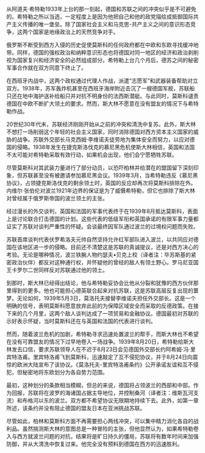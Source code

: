 从阿道夫·希特勒1933年上台的那一刻起，德国和苏联之间的冲突似乎是不可避免的。希特勒之所以当选，一定程度上是因为他把自己和他的政党描绘成抵御国际共产主义传播的唯一堡垒。除了国家社会主义和马克思-共产主义之间的意识形态竞争，这两个国家是地缘政治上的天然竞争对手。

俄罗斯不断受到西方入侵的历史促使莫斯科的任何政府都在中欧和东欧寻找缓冲地带。同样，德国的强权政治和纳粹意识形态也将德国对同一地区的经济和政治剥削视为国家复兴和经济安全的必然组成部分。希特勒上台几个月后，德苏之间的秘密军事合作就在双方同意下终止了。

在西班牙内战中，这两个政权通过代理人作战，派遣“志愿军”和武器装备帮助对立双方。1938年，苏军轰炸机甚至在西班牙海岸附近击沉了一艘德国军舰，苏联船只还在地中海护送补给船只并对抗不明身份的法西斯潜艇。与此同时，莫斯科谴责德国在中欧不断扩大领土的要求。然而，斯大林不愿意在没有盟友的情况下与希特勒作战。

20世纪30年代末，苏联经济刚刚开始从之前的冲突和清洗中复苏。此外，斯大林不想打一场削弱这个年轻的社会主义国家，同时消除德国对西方资本主义国家的威胁的战争。苏联外交部长马克西姆·李维诺夫徒劳地为集体安全而努力，以应对德国的侵略。1938年发生在捷克斯洛伐克的慕尼黑危机使斯大林相信，英国和法国不太可能对希特勒采取有效行动，如果机会出现，他们会宁愿牺牲苏联。

尽管莫斯科对其武装力量进行了部分动员，以恐吓柏林并给潜在的盟国留下深刻印象，但苏联甚至没有被邀请参加慕尼黑会议。1939年3月，当希特勒违反《慕尼黑协议》，占领捷克斯洛伐克的剩余领土时，英国的反应却再次将莫斯科排除在外。内维尔·张伯伦对波兰1921年边界的保证是为了威慑希特勒，但它也排除了斯大林对曾经属于俄罗斯帝国的波兰领土的主张。

经过漫长的外交谈判，英国和法国的军事代表终于在1939年8月抵达莫斯科，表面上是讨论联合打击德国的计划。这些代表的低级军衔和英国承诺的有限军事力量都证实了苏联对谈判严重性的怀疑。会谈最终因军队通过波兰的过境权问题而失败。

苏联首席谈判代表伏罗希洛夫元帅自然坚持允许红军部队进入波兰，以共同应对德国在该地区进一步的侵略。目前还不清楚这是苏联的真诚提议，还是对西方决心的考验。无论是哪种情况，波兰铁腕人物约瑟夫•贝克上校（译者注：毕苏斯基的紧密政治伙伴）都反对这种通行权，并怀疑他的曾经的敌人有领土野心。罗马尼亚国王卡罗尔二世同样反对苏联通过他的领土。

到那时，斯大林已经得出结论，他与希特勒妥协会比他从分裂和犹豫的西方伙伴那里得到的更多。他也可能担心德英联合起来对抗苏联，这是苏联高层反复出现的噩梦。无论如何，1939年5月3日，莫洛托夫接替李维诺夫担任外交部长。这是一个明确的信号，表明莫斯科愿意放弃此前的为保障区域安全而采取的反德政策。在接下来的几个月里，这两个敌人谈判达成了一项贸易和金融协议。德国最初对苏联的示好表示怀疑，当时莫斯科还在与英国和法国的代表进行谈判。

然而，随着波兰危机的加剧，希特勒寻求迅速处置波兰的帮手，而斯大林也不希望在没有可靠盟友的情况下过早地卷入一场战争。1939年8月20日，希特勒给斯大林发去口信，要求苏联领导人在不迟于8月23日会见德国外交部长约阿希姆·冯·里宾特洛甫。里宾特洛甫飞到莫斯科，迅速敲定了互不侵犯协议，并于8月24日向震惊的欧洲大陆宣布了该协议。《莫洛托夫-里宾特洛甫条约》公开承诺友谊和互不侵犯，但秘密地将东欧划分为各自势力范围。

最初，这种划分的条款相当模糊，但总的来说，德国将占领波兰的西部和中部。作为回报，苏联将在波罗的海诸国占据主导地位，并控制桑河（译者注：维斯瓦河支流）和布格河以东的波兰。双方都不希望协议无限期地持续下去。此外，如第一章所述，该条约并没有阻止德国的盟友日本在亚洲挑战苏联。

尽管如此，柏林和莫斯科方面不再需要担心两线冲突，可以集中精力消化各自的战利品。虽然揣测斯大林的意图总是一种冒险的主张，但他显然认为，如果希特勒卷入与西方就波兰问题的对抗，结果将是旷日持久的僵局，苏联将有数年时间来加强防御，并从大清洗中恢复过来。他完全没有预料到德国在西方的迅速胜利。
